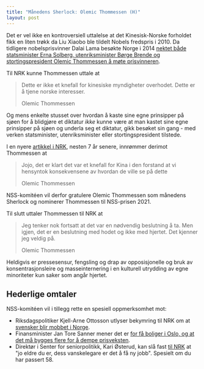 ```yaml
---
title: "Månedens Sherlock: Olemic Thommessen (H)"
layout: post
---
```


Det er vel ikke en kontroversiell uttalelse at det Kinesisk-Norske forholdet fikk en liten trøkk da
Liu Xiaobo ble tildelt Nobels fredspris i 2010. Da tidligere nobelsprisvinner Dalai Lama besøkte
Norge i 2014 [nektet både statsminister Erna Solberg, utenriksminister Børge Brende og
stortingspresident Olemic Thommessen å møte prisvinneren](https://www.nrk.no/norge/amnesty_-uheldig-dalai-nei-1.11678283).

Til NRK kunne Thommessen uttale at

> Dette er ikke et knefall for kinesiske myndigheter overhodet. Dette er å tjene norske interesser.
>
> Olemic Thommessen

Og mens enkelte stusset over hvordan å kaste sine egne prinsipper på sjøen for å blidgjøre et
diktatur _ikke_ kunne være at man kastet sine egne prinsipper på sjøen og underla seg et diktatur,
gikk besøket sin gang - med verken statsminister, utenriksminister eller stortingspresident tilstede.

I en nyere [artikkel i NRK](https://www.nrk.no/norge/xl/vennskapets-pris-_-slik-var-presset-og-veien-ut-av-den-kinesiske-fryseboksen-1.15369412),
nesten 7 år senere, innrømmer derimot Thommessen at

> Jojo, det er klart det var et knefall for Kina i den forstand at vi hensyntok konsekvensene av
> hvordan de ville se på dette
>
> Olemic Thommessen

NSS-komitéen vil derfor gratulere Olemic Thommessen som månedens Sherlock og nominerer Thommessen
til NSS-prisen 2021.

Til slutt uttaler Thommessen til NRK at

> Jeg tenker nok fortsatt at det var en nødvendig beslutning å ta. Men igjen, det er en beslutning
> med hodet og ikke med hjertet. Det kjenner jeg veldig på.
>
> Olemic Thommessen

Heldigvis er pressesensur, fengsling og drap av opposisjonelle og bruk av konsentrasjonsleire og
masseinternering i en kulturell utrydding av egne minoriteter kun saker som angår hjertet.


## Hederlige omtaler

NSS-komitéen vil i tillegg rette en spesiell oppmerksomhet mot:

 * Riksdagspolitiker Kjell-Arne Ottosson utlyser bekymring til NRK om at [svensker blir mobbet i Norge](https://www.nrk.no/osloogviken/kjell-arne-ottosson-frykter-stengte-grenser-vil-odelegge-forholdet-mellom-norge-og-sverige-1.15359329).
 * Finansminister Jan Tore Sanner mener det er [for få boliger i Oslo, og at det må bygges flere for å dempe prisveksten](https://e24.no/privatoekonomi/i/Blb07w/sanners-loesning-paa-boligprisveksten-det-maa-bygges-flere-boliger?referer=https%3A%2F%2Fwww.vg.no).
 * Direktør i Senter for seniorpolitikk, Kari Østerud, kan slå fast [til NRK](https://www.nrk.no/mr/hallgerd-_66_-nekta-a-bli-pensjonist-da-ho-mista-jobben--fekk-ny-jobb-hos-ekornes-1.15390611) at "jo eldre du er, dess vanskelegare er det å få ny jobb". Spesielt om du har passert 58.



